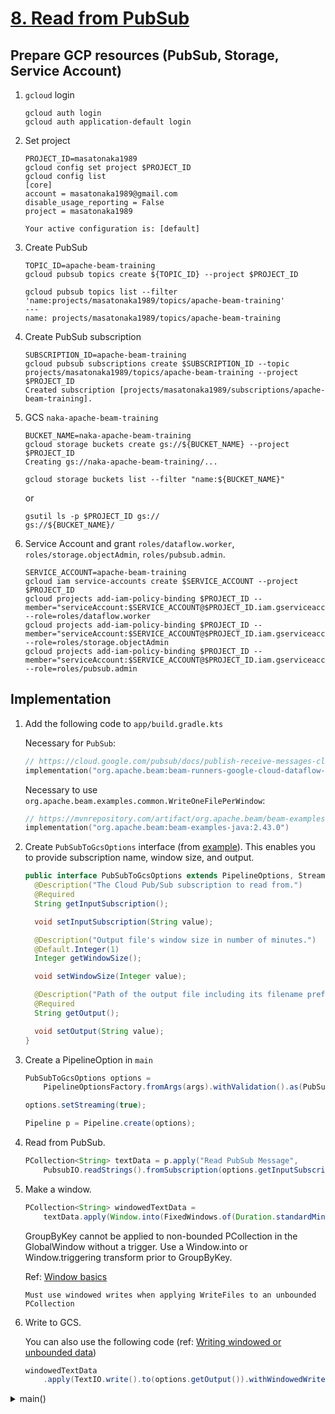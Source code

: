 # [8. Read from PubSub](https://github.com/nakamasato/apache-beam-training/tree/4e78dae16eacc9930ef44af340681b4c97e783cb)

## Prepare GCP resources (PubSub, Storage, Service Account)

1. `gcloud` login

    ```
    gcloud auth login
    gcloud auth application-default login
    ```

1. Set project

    ```
    PROJECT_ID=masatonaka1989
    gcloud config set project $PROJECT_ID
    gcloud config list
    [core]
    account = masatonaka1989@gmail.com
    disable_usage_reporting = False
    project = masatonaka1989

    Your active configuration is: [default]
    ```

1. Create PubSub

    ```
    TOPIC_ID=apache-beam-training
    gcloud pubsub topics create ${TOPIC_ID} --project $PROJECT_ID
    ```

    ```
    gcloud pubsub topics list --filter 'name:projects/masatonaka1989/topics/apache-beam-training'
    ---
    name: projects/masatonaka1989/topics/apache-beam-training
    ```

1. Create PubSub subscription

    ```
    SUBSCRIPTION_ID=apache-beam-training
    gcloud pubsub subscriptions create $SUBSCRIPTION_ID --topic projects/masatonaka1989/topics/apache-beam-training --project $PROJECT_ID
    Created subscription [projects/masatonaka1989/subscriptions/apache-beam-training].
    ```

1. GCS `naka-apache-beam-training`

    ```
    BUCKET_NAME=naka-apache-beam-training
    gcloud storage buckets create gs://${BUCKET_NAME} --project $PROJECT_ID
    Creating gs://naka-apache-beam-training/...
    ```

    ```
    gcloud storage buckets list --filter "name:${BUCKET_NAME}"
    ```

    or

    ```
    gsutil ls -p $PROJECT_ID gs://
    gs://${BUCKET_NAME}/
    ```
1. Service Account and grant `roles/dataflow.worker`, `roles/storage.objectAdmin`, `roles/pubsub.admin`.
    ```
    SERVICE_ACCOUNT=apache-beam-training
    gcloud iam service-accounts create $SERVICE_ACCOUNT --project $PROJECT_ID
    gcloud projects add-iam-policy-binding $PROJECT_ID --member="serviceAccount:$SERVICE_ACCOUNT@$PROJECT_ID.iam.gserviceaccount.com" --role=roles/dataflow.worker
    gcloud projects add-iam-policy-binding $PROJECT_ID --member="serviceAccount:$SERVICE_ACCOUNT@$PROJECT_ID.iam.gserviceaccount.com" --role=roles/storage.objectAdmin
    gcloud projects add-iam-policy-binding $PROJECT_ID --member="serviceAccount:$SERVICE_ACCOUNT@$PROJECT_ID.iam.gserviceaccount.com" --role=roles/pubsub.admin
    ```
## Implementation

1. Add the following code to `app/build.gradle.kts`

    Necessary for `PubSub`:
    ```kts
    // https://cloud.google.com/pubsub/docs/publish-receive-messages-client-library#install
    implementation("org.apache.beam:beam-runners-google-cloud-dataflow-java:2.43.0")
    ```

    Necessary to use `org.apache.beam.examples.common.WriteOneFilePerWindow`:
    ```kts
    // https://mvnrepository.com/artifact/org.apache.beam/beam-examples-java
    implementation("org.apache.beam:beam-examples-java:2.43.0")
    ```

1. Create `PubSubToGcsOptions` interface (from [example](https://cloud.google.com/pubsub/docs/stream-messages-dataflow)). This enables you to provide subscription name, window size, and output.

    ```java
    public interface PubSubToGcsOptions extends PipelineOptions, StreamingOptions {
      @Description("The Cloud Pub/Sub subscription to read from.")
      @Required
      String getInputSubscription();

      void setInputSubscription(String value);

      @Description("Output file's window size in number of minutes.")
      @Default.Integer(1)
      Integer getWindowSize();

      void setWindowSize(Integer value);

      @Description("Path of the output file including its filename prefix.")
      @Required
      String getOutput();

      void setOutput(String value);
    }
    ```

1. Create a PipelineOption in `main`

    ```java
    PubSubToGcsOptions options =
        PipelineOptionsFactory.fromArgs(args).withValidation().as(PubSubToGcsOptions.class);

    options.setStreaming(true);

    Pipeline p = Pipeline.create(options);
    ```

1. Read from PubSub.
    ```java
    PCollection<String> textData = p.apply("Read PubSub Message",
        PubsubIO.readStrings().fromSubscription(options.getInputSubscription()));
    ```
1. Make a window.
    ```java
    PCollection<String> windowedTextData =
        textData.apply(Window.into(FixedWindows.of(Duration.standardMinutes(options.getWindowSize()))));
    ```

    GroupByKey cannot be applied to non-bounded PCollection in the GlobalWindow without a trigger. Use a Window.into or Window.triggering transform prior to GroupByKey.

    Ref: [Window basics](https://beam.apache.org/documentation/programming-guide/#windowing-basics)

    `Must use windowed writes when applying WriteFiles to an unbounded PCollection`

1. Write to GCS.

    You can also use the following code (ref: [Writing windowed or unbounded data](https://beam.apache.org/releases/javadoc/2.2.0/org/apache/beam/sdk/io/TextIO.html))
    ```java
    windowedTextData
        .apply(TextIO.write().to(options.getOutput()).withWindowedWrites().withNumShards(1));
    ```

<details><summary>main()</summary>

```java
  public static void main(String[] args) {

    // For local mode, you do not need to set the runner since DirectRunner is already the default.
    PubSubToGcsOptions options =
        PipelineOptionsFactory.fromArgs(args).withValidation().as(PubSubToGcsOptions.class);

    options.setStreaming(true);

    Pipeline p = Pipeline.create(options);

    // Input: read from PubSub
    PCollection<String> textData = p.apply("Read PubSub Message",
        PubsubIO.readStrings().fromSubscription(options.getInputSubscription()));

    // Make a Window
    PCollection<String> windowedTextData =
        textData.apply(Window.into(FixedWindows.of(Duration.standardMinutes(options.getWindowSize()))));

    // Write to file
    windowedTextData.apply("Write Files to GCS", new WriteOneFilePerWindow(options.getOutput(), 1));

    p.run().waitUntilFinish();
  }
```

</summary>
## Run in local

1. Run in local (with DirectRunner) (ToDo)
    ```
    ./gradlew run --args="--inputSubscription=projects/${PROJECT_ID}/subscriptions/${SUBSCRIPTION_ID} --output=gs://${BUCKET_NAME}/samples/output --gcpTempLocation=gs://${BUCKET_NAME}/temp"
    ```

1. Check GCS
    ```
    gsutil ls -p $PROJECT_ID gs://naka-apache-beam-training/
    gs://naka-apache-beam-training/temp/
    ```

    No result file is generated. why?

## Run on Dataflow

1. Run on dataflow with service account `apache-beam-training`
    ```
    ./gradlew run --args="--inputSubscription=projects/${PROJECT_ID}/subscriptions/${SUBSCRIPTION_ID} --output=gs://${BUCKET_NAME}/samples/output --gcpTempLocation=gs://${BUCKET_NAME}/temp --runner=DataflowRunner --serviceAccount=${SERVICE_ACCOUNT}@${PROJECT_ID}.iam.gserviceaccount.com --project=${PROJECT_ID} --region=us-central1"
    ```

1. Publish message to PubSub

    ```
    gcloud pubsub topics publish apache-beam-training --message="BTC/JPY,bitflyer,1519845731987,1127174.0,1126166.0"
    gcloud pubsub topics publish apache-beam-training --message="ETH/JPY,bitflyer,1519845742363,1127470.0,1126176.0"
    gcloud pubsub topics publish apache-beam-training --message="BTC/JPY,bitflyer,1519845752427,1127601.0,1126227.0"
    ```

1. Check the job

    ```
    gcloud dataflow jobs list --project $PROJECT_ID --filter "type:streaming AND state:running" --region us-central1
    JOB_ID                                    NAME                            TYPE       CREATION_TIME        STATE    REGION
    2023-02-11_00_45_08-17780620775586673870  app-m0naka-0211084502-e7a39d6e  Streaming  2023-02-11 08:45:09  Running  us-central1
    ```

1. Check GCS contents.

    ```
    gsutil cat -h gs://naka-apache-beam-training/samples/output-08:44-08:44-0-of-1

    ==> gs://naka-apache-beam-training/samples/output-08:44-08:44-0-of-1 <==
    BTC/JPY,bitflyer,1519845731987,1127174.0,1126166.0
    ```

1. Cleanup

    1. Cancel the Job.
        ```
        gcloud dataflow jobs cancel 2023-02-11_00_45_08-17780620775586673870 --project $PROJECT_ID --region us-central1
        ```
    1. Delete contents in GCS
        ```
        gsutil -m rm -rf gs://${BUCKET_NAME}/samples/
        gsutil -m rm -rf "gs://${BUCKET_NAME}/temp/*"
        ```
    1. Delete Bucket
        ```
        gsutil rb gs://${BUCKET_NAME}
        ```
    1. Delete PubSub Subscription & Topic
        ```
        gcloud pubsub subscriptions delete $SUBSCRIPTION_ID
        gcloud pubsub topics delete $TOPIC_ID
        ```
    1. Delete Service Account
        ```
        gcloud iam service-accounts delete ${SERVICE_ACCOUNT}@${PROJECT_ID}.iam.gserviceaccount.com
        ```
    1. Revoke auth
        ```
        gcloud auth application-default revoke
        gcloud auth revoke
        ```
## Error

### Error1: `java.lang.ClassNotFoundException: org.apache.beam.runners.core.construction.PipelineResources`

<details>

```
Feb 11, 2023 8:28:24 AM com.google.auth.oauth2.DefaultCredentialsProvider warnAboutProblematicCredentials
WARNING: Your application has authenticated using end user credentials from Google Cloud SDK. We recommend that most server applications use service accounts instead. If your application continues to use end user credentials from Cloud SDK, you might receive a "quota exceeded" or "API not enabled" error. For more information about service accounts, see https://cloud.google.com/docs/authentication/.
Exception in thread "main" java.lang.RuntimeException: Encountered checked exception when constructing an instance from factory method DataflowRunner#fromOptions(interface org.apache.beam.sdk.options.PipelineOptions)
        at org.apache.beam.sdk.util.InstanceBuilder.buildFromMethod(InstanceBuilder.java:233)
        at org.apache.beam.sdk.util.InstanceBuilder.build(InstanceBuilder.java:158)
        at org.apache.beam.sdk.PipelineRunner.fromOptions(PipelineRunner.java:55)
        at org.apache.beam.sdk.Pipeline.create(Pipeline.java:155)
        at apachebeamtraining.App.main(App.java:150)
Caused by: java.lang.NoClassDefFoundError: org/apache/beam/runners/core/construction/PipelineResources
        at org.apache.beam.runners.dataflow.DataflowRunner.fromOptions(DataflowRunner.java:270)
        at java.base/jdk.internal.reflect.DirectMethodHandleAccessor.invoke(DirectMethodHandleAccessor.java:104)
        at java.base/java.lang.reflect.Method.invoke(Method.java:578)
        at org.apache.beam.sdk.util.InstanceBuilder.buildFromMethod(InstanceBuilder.java:217)
        ... 4 more
Caused by: java.lang.ClassNotFoundException: org.apache.beam.runners.core.construction.PipelineResources
        at java.base/jdk.internal.loader.BuiltinClassLoader.loadClass(BuiltinClassLoader.java:641)
        at java.base/jdk.internal.loader.ClassLoaders$AppClassLoader.loadClass(ClassLoaders.java:188)
        at java.base/java.lang.ClassLoader.loadClass(ClassLoader.java:521)
        ... 8 more
```

</details>

This was due to different versions specified in build.gradle.kts.

### Error2: `java.lang.IllegalStateException: You are currently running with version 2.0.0 of google-api-client. You need at least version 1.15 of google-api-client to run version 1.27.0 of the Dataflow API library.`

<details>

```
Exception in thread "main" java.lang.RuntimeException: Encountered checked exception when constructing an instance from factory method DataflowRunner#fromOptions(interface org.apache.beam.sdk.options.PipelineOptions)
        at org.apache.beam.sdk.util.InstanceBuilder.buildFromMethod(InstanceBuilder.java:233)
        at org.apache.beam.sdk.util.InstanceBuilder.build(InstanceBuilder.java:158)
        at org.apache.beam.sdk.PipelineRunner.fromOptions(PipelineRunner.java:55)
        at org.apache.beam.sdk.Pipeline.create(Pipeline.java:155)
        at apachebeamtraining.App.main(App.java:149)
Caused by: java.lang.ExceptionInInitializerError
        at java.base/java.lang.Class.forName0(Native Method)
        at java.base/java.lang.Class.forName(Class.java:315)
        at com.sun.proxy.$Proxy0.<clinit>(Unknown Source)
        at java.base/jdk.internal.reflect.NativeConstructorAccessorImpl.newInstance0(Native Method)
        at java.base/jdk.internal.reflect.NativeConstructorAccessorImpl.newInstance(NativeConstructorAccessorImpl.java:62)
        at java.base/jdk.internal.reflect.DelegatingConstructorAccessorImpl.newInstance(DelegatingConstructorAccessorImpl.java:45)
        at java.base/java.lang.reflect.Constructor.newInstance(Constructor.java:490)
        at org.apache.beam.sdk.util.InstanceBuilder.buildFromConstructor(InstanceBuilder.java:261)
        at org.apache.beam.sdk.util.InstanceBuilder.build(InstanceBuilder.java:160)
        at org.apache.beam.sdk.options.ProxyInvocationHandler.as(ProxyInvocationHandler.java:299)
        at org.apache.beam.sdk.options.ProxyInvocationHandler.invoke(ProxyInvocationHandler.java:199)
        at com.sun.proxy.$Proxy52.as(Unknown Source)
        at org.apache.beam.sdk.options.PipelineOptionsValidator.validate(PipelineOptionsValidator.java:76)
        at org.apache.beam.sdk.options.PipelineOptionsValidator.validate(PipelineOptionsValidator.java:50)
        at org.apache.beam.runners.dataflow.DataflowRunner.fromOptions(DataflowRunner.java:230)
        at java.base/jdk.internal.reflect.NativeMethodAccessorImpl.invoke0(Native Method)
        at java.base/jdk.internal.reflect.NativeMethodAccessorImpl.invoke(NativeMethodAccessorImpl.java:62)
        at java.base/jdk.internal.reflect.DelegatingMethodAccessorImpl.invoke(DelegatingMethodAccessorImpl.java:43)
        at java.base/java.lang.reflect.Method.invoke(Method.java:566)
        at org.apache.beam.sdk.util.InstanceBuilder.buildFromMethod(InstanceBuilder.java:217)
        ... 4 more
Caused by: java.lang.IllegalStateException: You are currently running with version 2.0.0 of google-api-client. You need at least version 1.15 of google-api-client to run version 1.27.0 of the Dataflow API library.
        at com.google.common.base.Preconditions.checkState(Preconditions.java:534)
        at com.google.api.client.util.Preconditions.checkState(Preconditions.java:113)
        at com.google.api.services.dataflow.Dataflow.<clinit>(Dataflow.java:44)
        ... 24 more
```

https://github.com/googleapis/google-api-java-client-services/blob/f886a90300370b9e0d7d65f200739f942e705b34/clients/google-api-services-dataflow/v1b3/1.27.0/com/google/api/services/dataflow/Dataflow.java#L40-L50

```java
@SuppressWarnings("javadoc")
public class Dataflow extends com.google.api.client.googleapis.services.json.AbstractGoogleJsonClient {

  // Note: Leave this static initializer at the top of the file.
  static {
    com.google.api.client.util.Preconditions.checkState(
        com.google.api.client.googleapis.GoogleUtils.MAJOR_VERSION == 1 &&
        com.google.api.client.googleapis.GoogleUtils.MINOR_VERSION >= 15,
        "You are currently running with version %s of google-api-client. " +
        "You need at least version 1.15 of google-api-client to run version " +
        "1.27.0 of the Dataflow API library.", com.google.api.client.googleapis.GoogleUtils.VERSION);
  }
```

</details>

This was due to different versions specified in build.gradle.kts.

## Error3: Dataflow API is not enabled.

<details>

```
Caused by: com.google.api.client.googleapis.json.GoogleJsonResponseException: 400 Bad Request
POST https://dataflow.googleapis.com/v1b3/projects/masatonaka1989/locations/asia-northeast1/jobs
{
  "code" : 400,
  "errors" : [ {
    "domain" : "global",
    "message" : "(fa836c5b9e5ff8f8): Dataflow API is not enabled. Please use the Cloud Platform Console, https://console.developers.google.com/apis/api/dataflow.googleapis.com/overview?project=masatonaka1989, to enable Dataflow API.",
    "reason" : "failedPrecondition"
  } ],
  "message" : "(fa836c5b9e5ff8f8): Dataflow API is not enabled. Please use the Cloud Platform Console, https://console.developers.google.com/apis/api/dataflow.googleapis.com/overview?project=masatonaka1989, to enable Dataflow API.",
  "status" : "FAILED_PRECONDITION"
}
        at com.google.api.client.googleapis.json.GoogleJsonResponseException.from(GoogleJsonResponseException.java:146)
        at com.google.api.client.googleapis.services.json.AbstractGoogleJsonClientRequest.newExceptionOnError(AbstractGoogleJsonClientRequest.java:118)
        at com.google.api.client.googleapis.services.json.AbstractGoogleJsonClientRequest.newExceptionOnError(AbstractGoogleJsonClientRequest.java:37)
        at com.google.api.client.googleapis.services.AbstractGoogleClientRequest$1.interceptResponse(AbstractGoogleClientRequest.java:439)
        at com.google.api.client.http.HttpRequest.execute(HttpRequest.java:1111)
        at com.google.api.client.googleapis.services.AbstractGoogleClientRequest.executeUnparsed(AbstractGoogleClientRequest.java:525)
        at com.google.api.client.googleapis.services.AbstractGoogleClientRequest.executeUnparsed(AbstractGoogleClientRequest.java:466)
        at com.google.api.client.googleapis.services.AbstractGoogleClientRequest.execute(AbstractGoogleClientRequest.java:576)
        at org.apache.beam.runners.dataflow.DataflowClient.createJob(DataflowClient.java:64)
        at org.apache.beam.runners.dataflow.DataflowRunner.run(DataflowRunner.java:1381)
        ... 4 more
```

</details>

-> `gcloud services enable dataflow.googleapis.com`

## Error4: Current user cannot act as service account

<details>

```
Exception in thread "main" java.lang.RuntimeException: Failed to create a workflow job: (124268927654c5cb): Current user cannot act as service account apache-beam-training. Please grant your user account one of [Owner, Editor, Service Account Actor] roles, or any other role that includes the iam.serviceAccounts.actAs permission. See https://cloud.google.com/iam/docs/service-accounts-actas for additional details.
        at org.apache.beam.runners.dataflow.DataflowRunner.run(DataflowRunner.java:1395)
        at org.apache.beam.runners.dataflow.DataflowRunner.run(DataflowRunner.java:197)
        at org.apache.beam.sdk.Pipeline.run(Pipeline.java:323)
        at org.apache.beam.sdk.Pipeline.run(Pipeline.java:309)
        at apachebeamtraining.App.main(App.java:167)
Caused by: com.google.api.client.googleapis.json.GoogleJsonResponseException: 400 Bad Request
POST https://dataflow.googleapis.com/v1b3/projects/masatonaka1989/locations/asia-northeast1/jobs
{
  "code" : 400,
  "errors" : [ {
    "domain" : "global",
    "message" : "(124268927654c5cb): Current user cannot act as service account apache-beam-training. Please grant your user account one of [Owner, Editor, Service Account Actor] roles, or any other role that includes the iam.serviceAccounts.actAs permission. See https://cloud.google.com/iam/docs/service-accounts-actas for additional details.",
    "reason" : "badRequest"
  } ],
  "message" : "(124268927654c5cb): Current user cannot act as service account apache-beam-training. Please grant your user account one of [Owner, Editor, Service Account Actor] roles, or any other role that includes the iam.serviceAccounts.actAs permission. See https://cloud.google.com/iam/docs/service-accounts-actas for additional details.",
  "status" : "INVALID_ARGUMENT"
```

</details>

The way of specifying service account was wrong. -> `--serviceAccount=apache-beam-training@masatonaka1989.iam.gserviceaccount.com`

## References

1. https://chengzhizhao.medium.com/reading-apache-beam-programming-guide-3-pcollections-with-marvel-battle-stream-producer-2df5e6bbcabf
1. https://stackoverflow.com/questions/52972063/apache-beam-wont-write-files-to-local-env-or-google-storage
1. https://cloud.google.com/pubsub/docs/stream-messages-dataflow
1. https://beam.apache.org/get-started/quickstart-java/#run-wordcount-using-gradle
